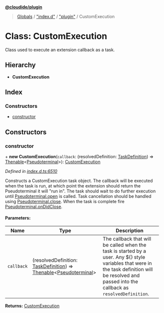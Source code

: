 **[@cloudide/plugin](../README.md)**

> [Globals](../README.md) / ["index.d"](../modules/_index_d_.md) / ["plugin"](../modules/_index_d_._plugin_.md) / CustomExecution

# Class: CustomExecution

Class used to execute an extension callback as a task.

## Hierarchy

* **CustomExecution**

## Index

### Constructors

* [constructor](_index_d_._plugin_.customexecution.md#constructor)

## Constructors

### constructor

\+ **new CustomExecution**(`callback`: (resolvedDefinition: [TaskDefinition](../interfaces/_index_d_._plugin_.taskdefinition.md)) => [Thenable](../interfaces/_index_d_.thenable.md)\<[Pseudoterminal](../interfaces/_index_d_._plugin_.pseudoterminal.md)>): [CustomExecution](_index_d_._plugin_.customexecution.md)

*Defined in [index.d.ts:6510](https://github.com/shuyaqian/cloudide-plugin-api/blob/6d83fa1/index.d.ts#L6510)*

Constructs a CustomExecution task object. The callback will be executed when the task is run, at which point the
extension should return the Pseudoterminal it will "run in". The task should wait to do further execution until
[Pseudoterminal.open](#Pseudoterminal.open) is called. Task cancellation should be handled using
[Pseudoterminal.close](#Pseudoterminal.close). When the task is complete fire
[Pseudoterminal.onDidClose](#Pseudoterminal.onDidClose).

#### Parameters:

Name | Type | Description |
------ | ------ | ------ |
`callback` | (resolvedDefinition: [TaskDefinition](../interfaces/_index_d_._plugin_.taskdefinition.md)) => [Thenable](../interfaces/_index_d_.thenable.md)\<[Pseudoterminal](../interfaces/_index_d_._plugin_.pseudoterminal.md)> | The callback that will be called when the task is started by a user. Any ${} style variables that were in the task definition will be resolved and passed into the callback as `resolvedDefinition`.  |

**Returns:** [CustomExecution](_index_d_._plugin_.customexecution.md)
